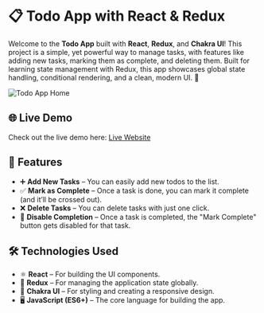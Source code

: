 # 📋 Todo App with React & Redux

Welcome to the **Todo App** built with **React**, **Redux**, and **Chakra UI**! This project is a simple, yet powerful way to manage tasks, with features like adding new tasks, marking them as complete, and deleting them. Built for learning state management with Redux, this app showcases global state handling, conditional rendering, and a clean, modern UI. 🚀

![Todo App Home](https://github.com/Altamashhhhhh/Altamashhhhhh.github.io/blob/main/todo-redux.png?raw=true)

## 🌐 Live Demo

Check out the live demo here: [Live Website](https://react-projects-637a.vercel.app/)

## 🎯 Features

- ➕ **Add New Tasks** – You can easily add new todos to the list.
- ✅ **Mark as Complete** – Once a task is done, you can mark it complete (and it’ll be crossed out).
- ❌ **Delete Tasks** – You can delete tasks with just one click.
- 🚫 **Disable Completion** – Once a task is completed, the "Mark Complete" button gets disabled for that task.

## 🛠️ Technologies Used

- ⚛️ **React** – For building the UI components.
- 🏪 **Redux** – For managing the application state globally.
- 🎨 **Chakra UI** – For styling and creating a responsive design.
- 🖥️ **JavaScript (ES6+)** – The core language for building the app.
